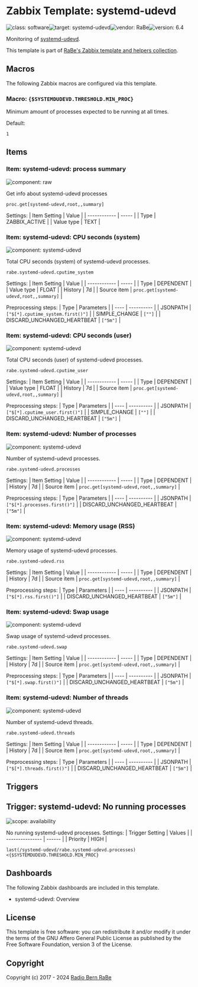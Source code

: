# Zabbix Template: systemd-udevd

![class: software](https://img.shields.io/badge/class-software-00c9bf)![target: systemd-udevd](https://img.shields.io/badge/target-systemd-udevd-00c9bf)![vendor: RaBe](https://img.shields.io/badge/vendor-RaBe-00c9bf)![version: 6.4](https://img.shields.io/badge/version-6.4-00c9bf)

Monitoring of [systemd-udevd](https://www.freedesktop.org/software/systemd/man/latest/systemd-udevd.service.html).

This template is part of [RaBe's Zabbix template and helpers
collection](https://github.com/radiorabe/rabe-zabbix).


## Macros

The following Zabbix macros are configured via this template.

### Macro: `{$SYSTEMDUDEVD.THRESHOLD.MIN_PROC}`

Minimum amount of processes expected to be running at all times.

Default:
```
1
```

## Items

### Item: systemd-udevd: process summary

![component: raw](https://img.shields.io/badge/component-raw-00c9bf)

Get info about systemd-udevd processes

```
proc.get[systemd-udevd,root,,summary]
```

Settings:
| Item Setting | Value |
| ------------ | ----- |
| Type | ZABBIX_ACTIVE |
| Value type | TEXT |

### Item: systemd-udevd: CPU seconds (system)

![component: systemd-udevd](https://img.shields.io/badge/component-systemd-udevd-00c9bf)

Total CPU seconds (system) of systemd-udevd processes.

```
rabe.systemd-udevd.cputime_system
```

Settings:
| Item Setting | Value |
| ------------ | ----- |
| Type | DEPENDENT |
| Value type | FLOAT |
| History | 7d |
| Source item | `proc.get[systemd-udevd,root,,summary]` |

Preprocessing steps:
| Type | Parameters |
| ---- | ---------- |
| JSONPATH | `["$[*].cputime_system.first()"]` |
| SIMPLE_CHANGE | `[""]` |
| DISCARD_UNCHANGED_HEARTBEAT | `["5m"]` |

### Item: systemd-udevd: CPU seconds (user)

![component: systemd-udevd](https://img.shields.io/badge/component-systemd-udevd-00c9bf)

Total CPU seconds (user) of systemd-udevd processes.

```
rabe.systemd-udevd.cputime_user
```

Settings:
| Item Setting | Value |
| ------------ | ----- |
| Type | DEPENDENT |
| Value type | FLOAT |
| History | 7d |
| Source item | `proc.get[systemd-udevd,root,,summary]` |

Preprocessing steps:
| Type | Parameters |
| ---- | ---------- |
| JSONPATH | `["$[*].cputime_user.first()"]` |
| SIMPLE_CHANGE | `[""]` |
| DISCARD_UNCHANGED_HEARTBEAT | `["5m"]` |

### Item: systemd-udevd: Number of processes

![component: systemd-udevd](https://img.shields.io/badge/component-systemd-udevd-00c9bf)

Number of systemd-udevd processes.

```
rabe.systemd-udevd.processes
```

Settings:
| Item Setting | Value |
| ------------ | ----- |
| Type | DEPENDENT |
| History | 7d |
| Source item | `proc.get[systemd-udevd,root,,summary]` |

Preprocessing steps:
| Type | Parameters |
| ---- | ---------- |
| JSONPATH | `["$[*].processes.first()"]` |
| DISCARD_UNCHANGED_HEARTBEAT | `["5m"]` |

### Item: systemd-udevd: Memory usage (RSS)

![component: systemd-udevd](https://img.shields.io/badge/component-systemd-udevd-00c9bf)

Memory usage of systemd-udevd processes.

```
rabe.systemd-udevd.rss
```

Settings:
| Item Setting | Value |
| ------------ | ----- |
| Type | DEPENDENT |
| History | 7d |
| Source item | `proc.get[systemd-udevd,root,,summary]` |

Preprocessing steps:
| Type | Parameters |
| ---- | ---------- |
| JSONPATH | `["$[*].rss.first()"]` |
| DISCARD_UNCHANGED_HEARTBEAT | `["5m"]` |

### Item: systemd-udevd: Swap usage

![component: systemd-udevd](https://img.shields.io/badge/component-systemd-udevd-00c9bf)

Swap usage of systemd-udevd processes.

```
rabe.systemd-udevd.swap
```

Settings:
| Item Setting | Value |
| ------------ | ----- |
| Type | DEPENDENT |
| History | 7d |
| Source item | `proc.get[systemd-udevd,root,,summary]` |

Preprocessing steps:
| Type | Parameters |
| ---- | ---------- |
| JSONPATH | `["$[*].swap.first()"]` |
| DISCARD_UNCHANGED_HEARTBEAT | `["5m"]` |

### Item: systemd-udevd: Number of threads

![component: systemd-udevd](https://img.shields.io/badge/component-systemd-udevd-00c9bf)

Number of systemd-udevd threads.

```
rabe.systemd-udevd.threads
```

Settings:
| Item Setting | Value |
| ------------ | ----- |
| Type | DEPENDENT |
| History | 7d |
| Source item | `proc.get[systemd-udevd,root,,summary]` |

Preprocessing steps:
| Type | Parameters |
| ---- | ---------- |
| JSONPATH | `["$[*].threads.first()"]` |
| DISCARD_UNCHANGED_HEARTBEAT | `["5m"]` |

## Triggers

## Trigger: systemd-udevd: No running processes

![scope: availability](https://img.shields.io/badge/scope-availability-00c9bf)

No running systemd-udevd processes.
Settings:
| Trigger Setting | Values |
| --------------- | ------ |
| Priority | HIGH |

```
last(/systemd-udevd/rabe.systemd-udevd.processes)<{$SYSTEMDUDEVD.THRESHOLD.MIN_PROC}
```

## Dashboards

The following Zabbix dashboards are included in this template.
* systemd-udevd: Overview

## License

This template is free software: you can redistribute it and/or modify it under
the terms of the GNU Affero General Public License as published by the Free
Software Foundation, version 3 of the License.

## Copyright

Copyright (c) 2017 - 2024 [Radio Bern RaBe](http://www.rabe.ch)
